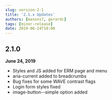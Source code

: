 ```yaml
---
slug: version-2-1
title: '2.1.x Updates'
authors: [masons7, gerardc]
tags: [minor-release]
date: 2019-06-24T10:00
---
```


## 2.1.0
**June 24, 2019**
* Styles and JS added for ERM page and menu
* aria-current added to breadcrumbs
* Bug fixes for some WAVE contrast flags
* Login form styles fixed
* image-button--simple option added
